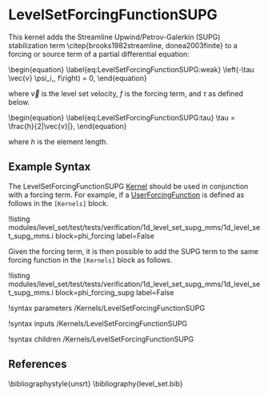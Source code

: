 # LevelSetForcingFunctionSUPG
This kernel adds the Streamline Upwind/Petrov-Galerkin (SUPG) stabilization
term \citep{brooks1982streamline, donea2003finite}  to a forcing or source term of a partial differential equation:

\begin{equation}
\label{eq:LevelSetForcingFunctionSUPG:weak}
\left(-\tau \vec{v} \psi_i,\, f\right) = 0,
\end{equation}

where $\vec{v}$ is the level set velocity, $f$ is the forcing term, and $\tau$ as defined below.

\begin{equation}
\label{eq:LevelSetForcingFunctionSUPG:tau}
\tau = \frac{h}{2\|\vec{v}\|},
\end{equation}

where $h$ is the element length.

## Example Syntax
The LevelSetForcingFunctionSUPG [Kernel](systems/Kernels/index.md) should be used in conjunction with a forcing term. For
example, if a [UserForcingFunction](framework/UserForcingFunction.md) is defined as follows in the `[Kernels]` block.

!listing modules/level_set/test/tests/verification/1d_level_set_supg_mms/1d_level_set_supg_mms.i block=phi_forcing label=False

Given the forcing term, it is then possible to add the SUPG term to the same forcing function in the `[Kernels]` block
as follows.

!listing modules/level_set/test/tests/verification/1d_level_set_supg_mms/1d_level_set_supg_mms.i block=phi_forcing_supg label=False


!syntax parameters /Kernels/LevelSetForcingFunctionSUPG

!syntax inputs /Kernels/LevelSetForcingFunctionSUPG

!syntax children /Kernels/LevelSetForcingFunctionSUPG

## References

\bibliographystyle{unsrt}
\bibliography{level_set.bib}
